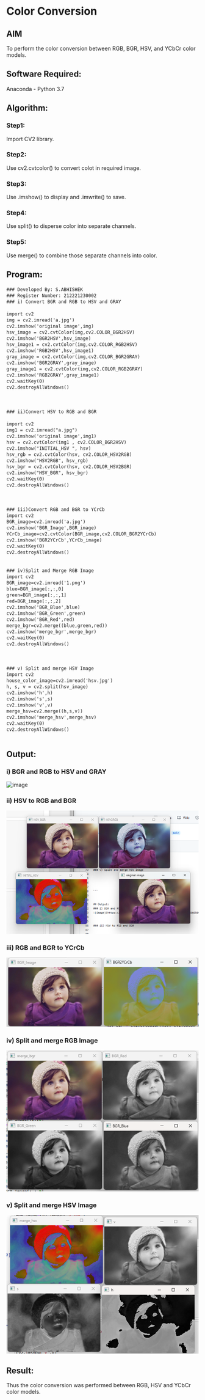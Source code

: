 # Color Conversion
## AIM
To perform the color conversion between RGB, BGR, HSV, and YCbCr color models.

## Software Required:
Anaconda - Python 3.7
## Algorithm:
### Step1:
Import CV2 library.
### Step2:
Use cv2.cvtcolor() to convert colot in required image.
### Step3:
Use .imshow() to display and .imwrite() to save.
### Step4:
Use split() to disperse color into separate channels.
### Step5:
Use merge() to combine those separate channels into color.

## Program:
```
### Developed By: S.ABHISHEK
### Register Number: 212221230002
### i) Convert BGR and RGB to HSV and GRAY

import cv2
img = cv2.imread('a.jpg')
cv2.imshow('original image',img)
hsv_image = cv2.cvtColor(img,cv2.COLOR_BGR2HSV)
cv2.imshow('BGR2HSV',hsv_image)
hsv_image1 = cv2.cvtColor(img,cv2.COLOR_RGB2HSV)
cv2.imshow('RGB2HSV',hsv_image1)
gray_image = cv2.cvtColor(img,cv2.COLOR_BGR2GRAY)
cv2.imshow('BGR2GRAY',gray_image)
gray_image1 = cv2.cvtColor(img,cv2.COLOR_RGB2GRAY)
cv2.imshow('RGB2GRAY',gray_image1)
cv2.waitKey(0)
cv2.destroyAllWindows()



### ii)Convert HSV to RGB and BGR

import cv2
img1 = cv2.imread("a.jpg")
cv2.imshow('original image',img1)
hsv = cv2.cvtColor(img1 , cv2.COLOR_BGR2HSV)
cv2.imshow("INITIAL_HSV ", hsv)
hsv_rgb = cv2.cvtColor(hsv, cv2.COLOR_HSV2RGB)
cv2.imshow("HSV2RGB", hsv_rgb)
hsv_bgr = cv2.cvtColor(hsv, cv2.COLOR_HSV2BGR)
cv2.imshow("HSV_BGR", hsv_bgr)
cv2.waitKey(0)
cv2.destroyAllWindows()



### iii)Convert RGB and BGR to YCrCb
import cv2
BGR_image=cv2.imread('a.jpg')
cv2.imshow('BGR_Image',BGR_image)
YCrCb_image=cv2.cvtColor(BGR_image,cv2.COLOR_BGR2YCrCb)
cv2.imshow('BGR2YCrCb',YCrCb_image)
cv2.waitKey(0)
cv2.destroyAllWindows()


### iv)Split and Merge RGB Image
import cv2
BGR_image=cv2.imread('1.png')
blue=BGR_image[:,:,0]
green=BGR_image[:,:,1]
red=BGR_image[:,:,2]
cv2.imshow('BGR_Blue',blue)
cv2.imshow('BGR_Green',green)
cv2.imshow('BGR_Red',red)
merge_bgr=cv2.merge((blue,green,red))
cv2.imshow('merge_bgr',merge_bgr)
cv2.waitKey(0)
cv2.destroyAllWindows()



### v) Split and merge HSV Image
import cv2
house_color_image=cv2.imread('hsv.jpg')
h, s, v = cv2.split(hsv_image)
cv2.imshow('h',h)
cv2.imshow('s',s)
cv2.imshow('v',v)
merge_hsv=cv2.merge((h,s,v))
cv2.imshow('merge_hsv',merge_hsv)
cv2.waitKey(0)
cv2.destroyAllWindows()


```


## Output:
### i) BGR and RGB to HSV and GRAY
![image](https://user-images.githubusercontent.com/66360846/228465095-b56eec45-8988-4449-b37b-9f542b0b0e59.png)


### ii) HSV to RGB and BGR
![](./exp2.png)


### iii) RGB and BGR to YCrCb
![](./exp3.png)


### iv) Split and merge RGB Image
![](./exp4.png)


### v) Split and merge HSV Image
![](./exp5.png)



## Result:
Thus the color conversion was performed between RGB, HSV and YCbCr color models.
